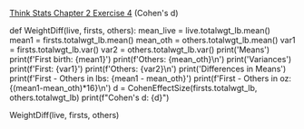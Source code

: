 [Think Stats Chapter 2 Exercise 4](http://greenteapress.com/thinkstats2/html/thinkstats2003.html#toc24) (Cohen's d)

def WeightDiff(live, firsts, others):
    mean_live = live.totalwgt_lb.mean()
    mean1 = firsts.totalwgt_lb.mean()
    mean_oth = others.totalwgt_lb.mean()
    var1 = firsts.totalwgt_lb.var()
    var2 = others.totalwgt_lb.var()
    print('Means')
    print(f'First birth: {mean1}')
    print(f'Others: {mean_oth}\n')
    print('Variances')
    print(f'First: {var1}')
    print(f'Others: {var2}\n')
    print('Differences in Means')
    print(f'First - Others in lbs: {mean1 - mean_oth}')
    print(f'First - Others in oz: {(mean1-mean_oth)*16}\n')
    d = CohenEffectSize(firsts.totalwgt_lb, others.totalwgt_lb)
    print(f"Cohen's d: {d}")
   
 WeightDiff(live, firsts, others)
